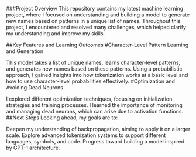 ###Project Overview
This repository contains my latest machine learning project, where I focused on understanding and building a model to generate new names based on patterns in a unique list of names. Throughout this project, I encountered and resolved many challenges, which helped clarify my understanding and improve my skills.

##Key Features and Learning Outcomes
#Character-Level Pattern Learning and Generation

This model takes a list of unique names, learns character-level patterns, and generates new names based on these patterns. Using a probabilistic approach, I gained insights into how tokenization works at a basic level and how to use character-level probabilities effectively.
#Optimization and Avoiding Dead Neurons

I explored different optimization techniques, focusing on initialization strategies and training processes. I learned the importance of monitoring and managing dead neurons, which can arise due to activation functions.
##Next Steps
Looking ahead, my goals are to:

Deepen my understanding of backpropagation, aiming to apply it on a larger scale.
Explore advanced tokenization systems to support different languages, symbols, and code.
Progress toward building a model inspired by GPT-1 architecture.
